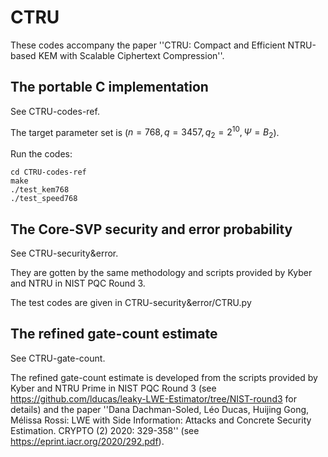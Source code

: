 # CTRU

These codes accompany the paper ''CTRU: Compact and Efficient NTRU-based KEM  with Scalable Ciphertext Compression''.


## The portable C implementation
See CTRU-codes-ref. 

The target parameter set is ($n=768,q=3457,q_2=2^{10},\Psi=B_2$).

Run the codes:

```
cd CTRU-codes-ref
make
./test_kem768
./test_speed768
```

## The Core-SVP security and error probability
See CTRU-security&error. 

They are gotten by the same methodology and scripts provided by Kyber and NTRU in NIST PQC Round 3.

The test codes are given in CTRU-security&error/CTRU.py


## The refined gate-count estimate
See CTRU-gate-count. 

The refined gate-count estimate is  developed from the scripts provided by Kyber and NTRU Prime in NIST PQC Round 3 (see https://github.com/lducas/leaky-LWE-Estimator/tree/NIST-round3  for details) and the paper ''Dana Dachman-Soled, Léo Ducas, Huijing Gong, Mélissa Rossi: LWE with Side Information: Attacks and Concrete Security Estimation. CRYPTO (2) 2020: 329-358'' (see https://eprint.iacr.org/2020/292.pdf).